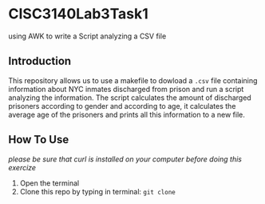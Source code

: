 # CISC3140Lab3Task1
using AWK to write a Script analyzing a CSV file

## Introduction
This repository allows us to use a makefile to dowload a `.csv` file containing information about NYC inmates discharged from prison and run a script 
analyzing the information. The script calculates the amount of discharged prisoners according to gender and according to age, 
it calculates the average age of the prisoners and prints all this information to a new file.

## How To Use
*please be sure that curl is installed on your computer before doing this exercize*

1. Open the terminal
2. Clone this repo by typing in terminal: `git clone `
